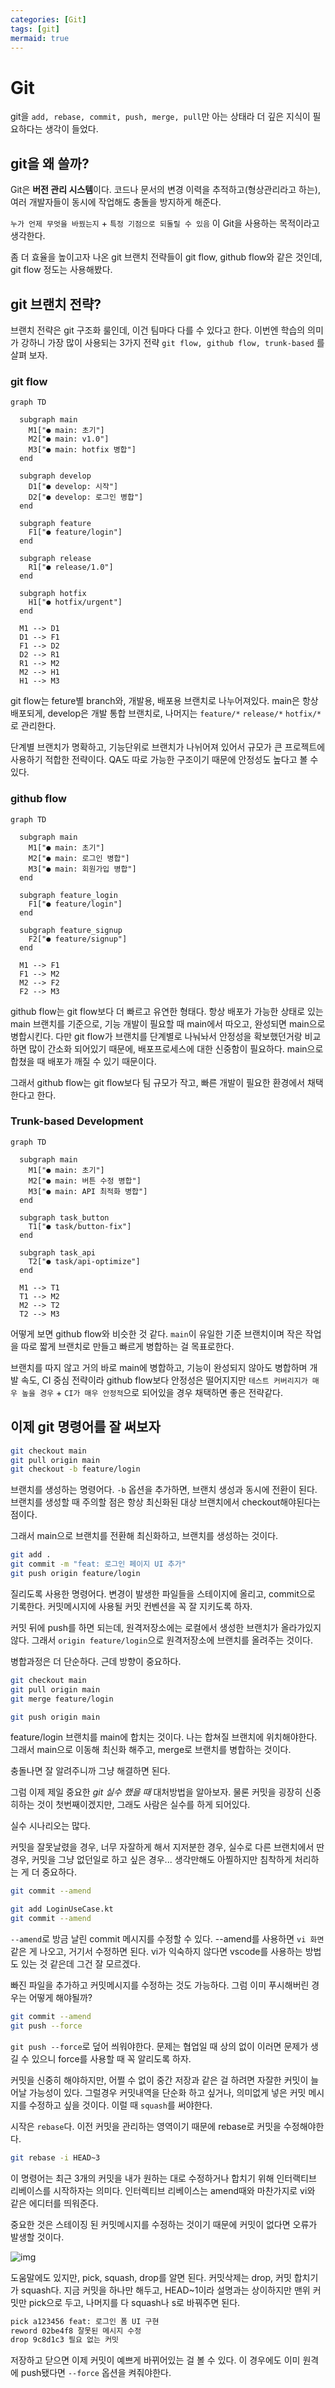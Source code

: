 ```yaml
---
categories: [Git]
tags: [git]
mermaid: true
---
```


# Git

git을 `add, rebase, commit, push, merge, pull`만 아는 상태라 더 깊은 지식이 필요하다는 생각이 들었다.

## git을 왜 쓸까?

Git은 **버전 관리 시스템**이다. 코드나 문서의 변경 이력을 추적하고(형상관리라고 하는), 여러 개발자들이 동시에 작업해도 충돌을 방지하게 해준다.

`누가 언제 무엇을 바꿨는지` + `특정 기점으로 되돌릴 수 있음` 이 Git을 사용하는 목적이라고 생각한다. 

좀 더 효율을 높이고자 나온 git 브랜치 전략들이 git flow, github flow와 같은 것인데, git flow 정도는 사용해봤다.

## git 브랜치 전략?

브랜치 전략은 git 구조화 룰인데, 이건 팀마다 다를 수 있다고 한다. 이번엔 학습의 의미가 강하니 가장 많이 사용되는 3가지 전략 `git flow, github flow, trunk-based` 를 살펴 보자.

### git flow

```mermaid
graph TD

  subgraph main
    M1["● main: 초기"]
    M2["● main: v1.0"]
    M3["● main: hotfix 병합"]
  end

  subgraph develop
    D1["● develop: 시작"]
    D2["● develop: 로그인 병합"]
  end

  subgraph feature
    F1["● feature/login"]
  end

  subgraph release
    R1["● release/1.0"]
  end

  subgraph hotfix
    H1["● hotfix/urgent"]
  end

  M1 --> D1
  D1 --> F1
  F1 --> D2
  D2 --> R1
  R1 --> M2
  M2 --> H1
  H1 --> M3
```

git flow는 feture별 branch와, 개발용, 배포용 브랜치로 나누어져있다. main은 항상 배포되게, develop은 개발 통합 브랜치로, 나머지는 `feature/*` `release/*` `hotfix/*` 로 관리한다.

단계별 브랜치가 명확하고, 기능단위로 브랜치가 나뉘어져 있어서 규모가 큰 프로젝트에 사용하기 적합한 전략이다. QA도 따로 가능한 구조이기 때문에 안정성도 높다고 볼 수 있다.


### github flow

```mermaid
graph TD

  subgraph main
    M1["● main: 초기"]
    M2["● main: 로그인 병합"]
    M3["● main: 회원가입 병합"]
  end

  subgraph feature_login
    F1["● feature/login"]
  end

  subgraph feature_signup
    F2["● feature/signup"]
  end

  M1 --> F1
  F1 --> M2
  M2 --> F2
  F2 --> M3
```

github flow는 git flow보다 더 빠르고 유연한 형태다. 항상 배포가 가능한 상태로 있는 main 브랜치를 기준으로, 기능 개발이 필요할 때 main에서 따오고, 완성되면 main으로 병합시킨다. 다만 git flow가 브랜치를 단계별로 나눠놔서 안정성을 확보했던거랑 비교하면 많이 간소화 되어있기 때문에, 배포프로세스에 대한 신중함이 필요하다. main으로 합쳤을 때 배포가 깨질 수 있기 때문이다.

그래서 github flow는 git flow보다 팀 규모가 작고, 빠른 개발이 필요한 환경에서 채택한다고 한다. 

### Trunk-based Development

```mermaid
graph TD

  subgraph main
    M1["● main: 초기"]
    M2["● main: 버튼 수정 병합"]
    M3["● main: API 최적화 병합"]
  end

  subgraph task_button
    T1["● task/button-fix"]
  end

  subgraph task_api
    T2["● task/api-optimize"]
  end

  M1 --> T1
  T1 --> M2
  M2 --> T2
  T2 --> M3
```

어떻게 보면 github flow와 비슷한 것 같다. `main`이 유일한 기준 브랜치이며 작은 작업을 따로 짧게 브랜치로 만들고 빠르게 병합하는 걸 목표로한다.

브랜치를 따지 않고 거의 바로 main에 병합하고, 기능이 완성되지 않아도 병합하며 개발 속도, CI 중심 전략이라 github flow보다 안정성은 떨어지지만 `테스트 커버리지가 매우 높을 경우` + `CI가 매우 안정적`으로 되어있을 경우 채택하면 좋은 전략같다.

## 이제 git 명령어를 잘 써보자

```bash
git checkout main
git pull origin main
git checkout -b feature/login
```
브랜치를 생성하는 명령어다. `-b` 옵션을 추가하면, 브랜치 생성과 동시에 전환이 된다. 브랜치를 생성할 때 주의할 점은 항상 최신화된 대상 브랜치에서 checkout해야된다는 점이다.

그래서 main으로 브랜치를 전환해 최신화하고, 브랜치를 생성하는 것이다. 

```bash
git add .
git commit -m "feat: 로그인 페이지 UI 추가"
git push origin feature/login
```
질리도록 사용한 명령어다. 변경이 발생한 파일들을 스테이지에 올리고, commit으로 기록한다. 커밋메시지에 사용될 커밋 컨벤션을 꼭 잘 지키도록 하자.

커밋 뒤에 push를 하면 되는데, 원격저장소에는 로컬에서 생성한 브랜치가 올라가있지 않다. 그래서 `origin feature/login`으로 원격저장소에 브랜치를 올려주는 것이다.

병합과정은 더 단순하다. 근데 방향이 중요하다.

```bash
git checkout main
git pull origin main
git merge feature/login

git push origin main
```
feature/login 브랜치를 main에 합치는 것이다. 나는 합쳐질 브랜치에 위치해야한다. 그래서 main으로 이동해 최신화 해주고, merge로 브랜치를 병합하는 것이다.

충돌나면 잘 알려주니까 그냥 해결하면 된다.

그럼 이제 제일 중요한 *git 실수 했을 때* 대처방법을 알아보자. 물론 커밋을 굉장히 신중히하는 것이 첫번째이겠지만, 그래도 사람은 실수를 하게 되어있다.

실수 시나리오는 많다. 

커밋을 잘못날렸을 경우, 너무 자잘하게 해서 지저분한 경우, 실수로 다른 브랜치에서 딴 경우, 커밋을 그냥 없던일로 하고 싶은 경우... 생각만해도 아찔하지만 침착하게 처리하는 게 더 중요하다.

```bash
git commit --amend

git add LoginUseCase.kt
git commit --amend
```
`--amend`로 방금 날린 commit 메시지를 수정할 수 있다. --amend를 사용하면 `vi 화면` 같은 게 나오고, 거기서 수정하면 된다. vi가 익숙하지 않다면 vscode를 사용하는 방법도 있는 것 같은데 그건 잘 모르겠다.

빠진 파일을 추가하고 커밋메시지를 수정하는 것도 가능하다. 그럼 이미 푸시해버린 경우는 어떻게 해야될까?

```bash
git commit --amend 
git push --force
```
`git push --force`로 덮어 씌워야한다. 문제는 협업일 때 상의 없이 이러면 문제가 생길 수 있으니 force를 사용할 때 꼭 알리도록 하자.

커밋을 신중히 해야하지만, 어쩔 수 없이 중간 저장과 같은 걸 하려면 자잘한 커밋이 늘어날 가능성이 있다. 그럴경우 커밋내역을 단순화 하고 싶거나, 의미없게 넣은 커밋 메시지를 수정하고 싶을 것이다. 이럴 때 `squash`를 써야한다.

시작은 `rebase`다. 이전 커밋을 관리하는 영역이기 때문에 rebase로 커밋을 수정해야한다.

```bash
git rebase -i HEAD~3
```
이 명령어는 최근 3개의 커밋을 내가 원하는 대로 수정하거나 합치기 위해 인터랙티브 리베이스를 시작하자는 의미다. 인터렉티브 리베이스는 amend때와 마찬가지로 vi와 같은 에디터를 띄워준다.

중요한 것은 스테이징 된 커밋메시지를 수정하는 것이기 때문에 커밋이 없다면 오류가 발생할 것이다.

![img]("https://github.com/user-attachments/assets/c1a868ac-147d-4f0e-9eed-8ace23bf6478")

도움말에도 있지만, pick, squash, drop를 알면 된다. 커밋삭제는 drop, 커밋 합치기가 squash다. 지금 커밋을 하나만 해두고, HEAD~1이라 설명과는 상이하지만 맨위 커밋만 pick으로 두고, 나머지를 다 squash나 s로 바꿔주면 된다. 

```bash
pick a123456 feat: 로그인 폼 UI 구현
reword 02be4f8 잘못된 메시지 수정
drop 9c8d1c3 필요 없는 커밋
```

저장하고 닫으면 이제 커밋이 예쁘게 바뀌어있는 걸 볼 수 있다. 이 경우에도 이미 원격에 push됐다면 `--force` 옵션을 켜줘야한다.





